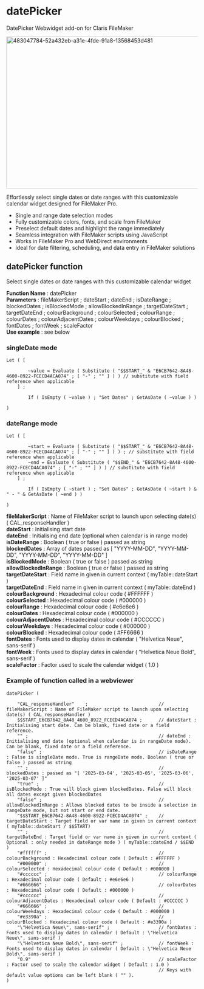 # datePicker
DatePicker Webwidget add-on for Claris FileMaker

<img width="600" height="400" alt="483047784-52a432eb-a31e-4fde-91a8-13568453d481" src="https://github.com/user-attachments/assets/06538612-65a4-4afd-9b9e-5ee03e081ee9" />

Effortlessly select single dates or date ranges with this customizable calendar widget designed for FileMaker Pro.
- Single and range date selection modes
- Fully customizable colors, fonts, and scale from FileMaker
- Preselect default dates and highlight the range immediately
- Seamless integration with FileMaker scripts using JavaScript
- Works in FileMaker Pro and WebDirect environments
- Ideal for date filtering, scheduling, and data entry in FileMaker solutions

## datePicker function

Select single dates or date ranges with this customizable calendar widget

**Function Name** : datePicker  
**Parameters** : fileMakerScript ; dateStart ; dateEnd ; isDateRange ; blockedDates ; isBlockedMode ; allowBlockedInRange ; targetDateStart ; targetDateEnd ; colourBackground ; colourSelected ; colourRange ; colourDates ; colourAdjacentDates ; colourWeekdays ; colourBlocked ; fontDates ; fontWeek ; scaleFactor  
**Use example** : see below  


### singleDate mode

```
Let ( [

		~value = Evaluate ( Substitute ( "$$START_" & "E6CB7642-8A48-4600-8922-FCECD4ACA074" ; [ "-" ; "" ] ) ) // substitute with field reference when applicable
	] ;

		If ( IsEmpty ( ~value ) ; "Set Dates" ; GetAsDate ( ~value ) )

)
```



### dateRange mode

```
Let ( [

		~start = Evaluate ( Substitute ( "$$START_" & "E6CB7642-8A48-4600-8922-FCECD4ACA074" ; [ "-" ; "" ] ) ) ; // substitute with field reference when applicable
		~end = Evaluate ( Substitute ( "$$END_" & "E6CB7642-8A48-4600-8922-FCECD4ACA074" ; [ "-" ; "" ] ) ) // substitute with field reference when applicable
	] ;

		If ( IsEmpty ( ~start ) ; "Set Dates" ; GetAsDate ( ~start ) & " - " & GetAsDate ( ~end ) )

)
```

**fileMakerScript** : Name of FileMaker script to launch upon selecting date(s) ( CAL_responseHandler )  
**dateStart** : Initialising start date  
**dateEnd** : Initialising end date (optional when calendar is in range mode)  
**isDateRange** : Boolean ( true or false ) passed as string  
**blockedDates** : Array of dates passed as [ "YYYY-MM-DD", "YYYY-MM-DD", "YYYY-MM-DD", "YYYY-MM-DD" ]  
**isBlockedMode** : Boolean ( true or false ) passed as string  
**allowBlockedInRange** : Boolean ( true or false ) passed as string  
**targetDateStart** : Field name in given in current context ( myTable::dateStart )  
**targetDateEnd** : Field name in given in current context ( myTable::dateEnd )  
**colourBackground** : Hexadecimal colour code ( #FFFFFF )  
**colourSelected** : Hexadecimal colour code ( #000000 )  
**colourRange** : Hexadecimal colour code ( #e6e6e6 )  
**colourDates** : Hexadecimal colour code ( #000000 )  
**colourAdjacentDates** : Hexadecimal colour code ( #CCCCCC )  
**colourWeekdays** : Hexadecimal colour code ( #000000 )  
**colourBlocked** : Hexadecimal colour code ( #FF6666 )  
**fontDates** : Fonts used to display dates in calendar ( \"Helvetica Neue\", sans-serif )  
**fontWeek** : Fonts used to display dates in calendar ( \"Helvetica Neue Bold\", sans-serif )  
**scaleFactor** : Factor used to scale the calendar widget ( 1.0 )

### Example of function called in a webviewer

```
datePicker ( 

	"CAL_responseHandler"	 ;							// fileMakerScript : Name of FileMaker script to launch upon selecting date(s) ( CAL_responseHandler )
	$$START_E6CB7642_8A48_4600_8922_FCECD4ACA074 ;		// dateStart : Initialising start date. Can be blank, fixed date or a field reference.
	"" ;												// dateEnd : Initialising end date (optional when calendar is in rangeDate mode). Can be blank, fixed date or a field reference.
	"false" ;											// isDateRange : False is singleDate mode. True is rangeDate mode. Boolean ( true or false ) passed as string
	"" ;												// blockedDates : passed as "[ '2025-03-04', '2025-03-05', '2025-03-06', '2025-03-07' ]"
	"true" ;											// isBlockedMode : True will block given blockedDates. False will block all dates except given blockedDates
	"false" ;											// allowBlockedInRange : Allows blocked dates to be inside a selection in rangeDate mode, but not start or end date.
	"$$START_E6CB7642-8A48-4600-8922-FCECD4ACA074" ;	// targetDateStart : Target field or var name in given in current context ( myTable::dateStart / $$START)
	"" ;												// targetDateEnd : Target field or var name in given in current context ( Optional : only needed in dateRange mode ) ( myTable::dateEnd / $$END )
	"#ffffff" ;											// colourBackground : Hexadecimal colour code ( Default : #FFFFFF )
	"#000000" ;											// colourSelected : Hexadecimal colour code ( Default : #000000 )
	"#cccccc" ;											// colourRange : Hexadecimal colour code ( Default : #e6e6e6 )
	"#666666" ;											// colourDates : Hexadecimal colour code ( Default : #000000 )
	"#cccccc" ;											// colourAdjacentDates : Hexadecimal colour code ( Default : #CCCCCC )
	"#666666" ;											// colourWeekdays : Hexadecimal colour code ( Default : #000000 )
	"#e3390a" ;											// colourBlocked : Hexadecimal colour code ( Default : #e3390a )
	"\"Helvetica Neue\", sans-serif" ;					// fontDates : Fonts used to display dates in calendar ( Default : \"Helvetica Neue\", sans-serif )
	"\"Helvetica Neue Bold\", sans-serif" ;				// fontWeek : Fonts used to display dates in calendar ( Default : \"Helvetica Neue Bold\", sans-serif )
	"0.9"												// scaleFactor : Factor used to scale the calendar widget ( Default : 1.0 )
														// Keys with default value options can be left blank ( "" ).
)
```